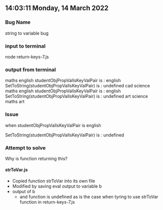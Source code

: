 ## 14:03:11 Monday, 14 March 2022

### Bug Name
string to variable bug

### input to terminal
node return-keys-7.js

### output from terminal
maths
english
studentObjPropValIsKeyValPair is : english
SetToString(studentObjPropValIsKeyValPair) is : undefined
cad
science
maths
english
studentObjPropValIsKeyValPair is : english
SetToString(studentObjPropValIsKeyValPair) is : undefined
art
science
maths
art

### Issue
when 
studentObjPropValIsKeyValPair
is 
english

SetToString(studentObjPropValIsKeyValPair) is : undefined

### Attempt to solve
Why is function returning this?

#### strToVar.js
- Copied function strToVar into its own file
- Modified by saving eval output to variable b
- output of b 
    - and function
  is undefined
  as is the case when tyring to use
  strToVar function
  in
  return-keys-7.js 